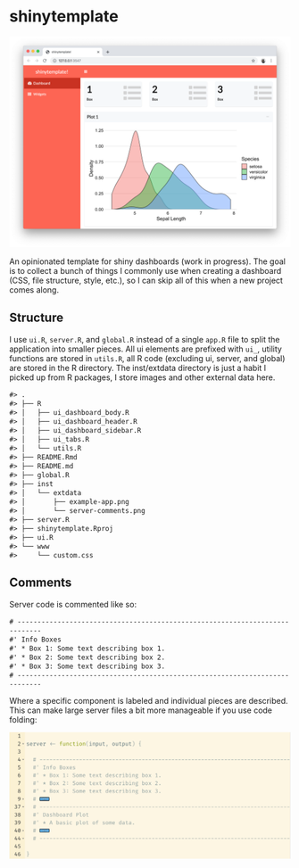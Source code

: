 
<!-- README.md is generated from README.Rmd. Please edit that file -->

# shinytemplate

<!-- badges: start -->

<!-- badges: end -->

![](inst/extdata/example-app.png)<!-- -->

An opinionated template for shiny dashboards (work in progress). The
goal is to collect a bunch of things I commonly use when creating a
dashboard (CSS, file structure, style, etc.), so I can skip all of this
when a new project comes along.

## Structure

I use `ui.R`, `server.R`, and `global.R` instead of a single `app.R`
file to split the application into smaller pieces. All ui elements are
prefixed with `ui_`, utility functions are stored in `utils.R`, all R
code (excluding ui, server, and global) are stored in the R directory.
The inst/extdata directory is just a habit I picked up from R packages,
I store images and other external data here.

    #> .
    #> ├── R
    #> │   ├── ui_dashboard_body.R
    #> │   ├── ui_dashboard_header.R
    #> │   ├── ui_dashboard_sidebar.R
    #> │   ├── ui_tabs.R
    #> │   └── utils.R
    #> ├── README.Rmd
    #> ├── README.md
    #> ├── global.R
    #> ├── inst
    #> │   └── extdata
    #> │       ├── example-app.png
    #> │       └── server-comments.png
    #> ├── server.R
    #> ├── shinytemplate.Rproj
    #> ├── ui.R
    #> └── www
    #>     └── custom.css

## Comments

Server code is commented like
    so:

    # ----------------------------------------------------------------------------
    #' Info Boxes
    #' * Box 1: Some text describing box 1.
    #' * Box 2: Some text describing box 2.
    #' * Box 3: Some text describing box 3.
    # ----------------------------------------------------------------------------

Where a specific component is labeled and individual pieces are
described. This can make large server files a bit more manageable if you
use code folding:

![](inst/extdata/server-comments.png)<!-- -->
